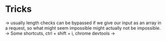 # Tricks

-> usually length checks can be bypassed if we give our input as an array in a request, so what might seem impossible might actually not be impossible.
-> Some shortcuts, ctrl + shift + i, chrome devtools
-> 

